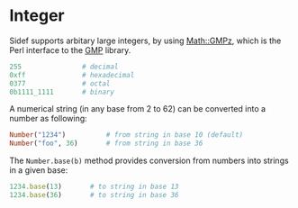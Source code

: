 # Integer

Sidef supports arbitary large integers, by using [Math::GMPz](https://metacpan.org/pod/Math::GMPz), which is the Perl interface to the [GMP](https://gmplib.org/) library.

```ruby
255               # decimal
0xff              # hexadecimal
0377              # octal
0b1111_1111       # binary
```

A numerical string (in any base from 2 to 62) can be converted into a number as following:

```ruby
Number("1234")          # from string in base 10 (default)
Number("foo", 36)       # from string in base 36
```

The `Number.base(b)` method provides conversion from numbers into strings in a given base:

```ruby
1234.base(13)       # to string in base 13
1234.base(36)       # to string in base 36
```
